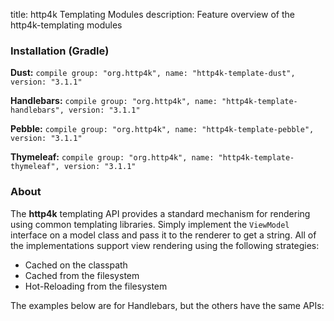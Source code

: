 title: http4k Templating Modules
description: Feature overview of the http4k-templating modules

### Installation (Gradle)
**Dust:** ```compile group: "org.http4k", name: "http4k-template-dust", version: "3.1.1"```

**Handlebars:** ```compile group: "org.http4k", name: "http4k-template-handlebars", version: "3.1.1"```

**Pebble:** ```compile group: "org.http4k", name: "http4k-template-pebble", version: "3.1.1"```

**Thymeleaf:** ```compile group: "org.http4k", name: "http4k-template-thymeleaf", version: "3.1.1"```

### About
The **http4k** templating API provides a standard mechanism for rendering using common templating libraries. Simply implement the `ViewModel` interface on a model class and pass it to the renderer to get a string. All of the implementations support view rendering using the following strategies:

* Cached on the classpath
* Cached from the filesystem
* Hot-Reloading from the filesystem

The examples below are for Handlebars, but the others have the same APIs:
<script src="https://gist-it.appspot.com/https://github.com/http4k/http4k/blob/master/src/docs/guide/modules/templating/example.kt"></script>
